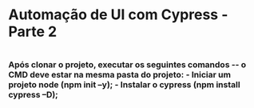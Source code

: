 <h1>Automação de UI com Cypress - Parte 2<h1/>
<h3>
Após clonar o projeto, executar os seguintes comandos -- o CMD deve estar na mesma pasta do projeto:
  - Iniciar um projeto node (npm init –y);
  - Instalar o cypress (npm install cypress –D);
<h3/>
